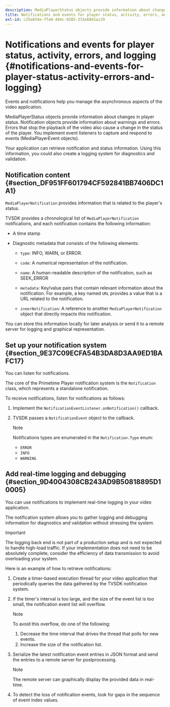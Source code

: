 ```yaml
---
description: MediaPlayerStatus objects provide information about changes in player status. Notification objects provide information about warnings and errors. Errors that stop the playback of the video also cause a change in the status of the player. You implement event listeners to capture and respond to events (MediaPlayerEvent objects).
title: Notifications and events for player status, activity, errors, and logging
exl-id: c25e834e-ffa0-444c-9285-331e6841ac29
---
```

# Notifications and events for player status, activity, errors, and logging {#notifications-and-events-for-player-status-activity-errors-and-logging}

Events and notifications help you manage the asynchronous aspects of the video application.

MediaPlayerStatus objects provide information about changes in player status. Notification objects provide information about warnings and errors. Errors that stop the playback of the video also cause a change in the status of the player. You implement event listeners to capture and respond to events (MediaPlayerEvent objects).

Your application can retrieve notification and status information. Using this information, you could also create a logging system for diagnostics and validation.

## Notification content {#section_DF951FF601794CF592841BB7406DC1A1}

`MediaPlayerNotification` provides information that is related to the player's status.

TVSDK provides a chronological list of `MediaPlayerNotification` notifications, and each notification contains the following information:

* A time stamp 
* Diagnostic metadata that consists of the following elements:

    * `type`: INFO, WARN, or ERROR. 
    * `code`: A numerical representation of the notification. 
    * `name`: A human-readable description of the notification, such as SEEK_ERROR 
    * `metadata`: Key/value pairs that contain relevant information about the notification. For example, a key named `URL` provides a value that is a URL related to the notification. 
    
    * `innerNotification`: A reference to another `MediaPlayerNotification` object that directly impacts this notification.

You can store this information locally for later analysis or send it to a remote server for logging and graphical representation.

## Set up your notification system {#section_9E37C09ECFA54B3DA8D3AA9ED1BAFC17}

You can listen for notifications.

The core of the Primetime Player notification system is the `Notification` class, which represents a standalone notification.

To receive notifications, listen for notifications as follows:

1. Implement the `NotificationEventListener.onNotification()` callback. 
1. TVSDK passes a `NotificationEvent` object to the callback. 

   >[!NOTE]
   >
   >Notifications types are enumerated in the `Notification.Type` enum:

    * `ERROR` 
    * `INFO` 
    * `WARNING`

## Add real-time logging and debugging {#section_9D4004308CB243AD9B50818895D10005}

You can use notifications to implement real-time logging in your video application.

The notification system allows you to gather logging and debugging information for diagnostics and validation without stressing the system.

>[!IMPORTANT]
>
>The logging back end is not part of a production setup and is not expected to handle high-load traffic. If your implementation does not need to be absolutely complete, consider the efficiency of data transmission to avoid overloading your system.

Here is an example of how to retrieve notifications:

1. Create a timer-based execution thread for your video application that periodically queries the data gathered by the TVSDK notification system. 
1. If the timer's interval is too large, and the size of the event list is too small, the notification event list will overflow. 

   >[!NOTE]
   >
   >To avoid this overflow, do one of the following:
   >
   >1. Decrease the time interval that drives the thread that polls for new events. 
   >1. Increase the size of the notification list. 
   >

1. Serialize the latest notification event entries in JSON format and send the entries to a remote server for postprocessing. 

   >[!NOTE]
   >
   >The remote server can graphically display the provided data in real-time.

1. To detect the loss of notification events, look for gaps in the sequence of event index values.
